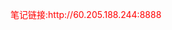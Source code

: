 <html>
 <meta charset="utf-8">
    <body>
     <div style="color:red">
        <p>笔记链接:http://60.205.188.244:8888</p>
     </div>
    </body>
</html>

